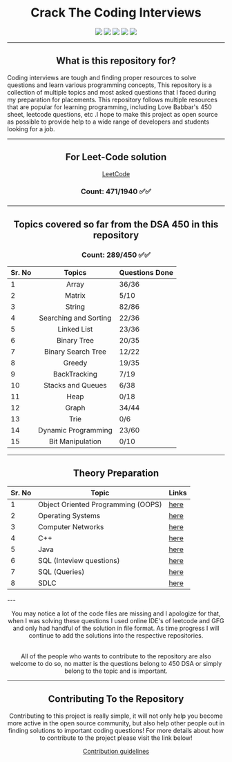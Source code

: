 <center><h1> Crack The Coding Interviews </h1> </center>

<p align="center">
<img style="float: center;" src="https://img.icons8.com/bubbles/100/000000/facebook-circled.png"/>
<img style="float: center;" src="https://img.icons8.com/bubbles/100/000000/amazon.png"/>
<img style="float: center;" src="https://img.icons8.com/bubbles/100/000000/mac-os.png"/>
<img style="float: center;" src="https://img.icons8.com/bubbles/100/000000/netflix.png"/>
<img style="float: center;" src="https://img.icons8.com/bubbles/100/000000/google-logo.png"/>

</p>

---

<center><h2> What is this repository for? </h2> </center>

<p> Coding interviews are tough and finding proper resources to solve questions and learn various programming concepts, This repository is a collection of multiple topics and most asked questions that I faced during my preparation for placements. This  repository follows  multiple resources that are popular for learning programming, including Love Babbar's 450 sheet, leetcode questions, etc .I hope to make this project as open source as possible to provide help to a wide range of developers and students looking for a job.</p>

---

<center>
<h2> For Leet-Code solution</h2>

[LeetCode](./Leet-Code-Question)

 <h3> Count: 471/1940 ✅✅</h3>

 </center>
<h3>

 </h3>
</center>

---

<center>
<h2> Topics covered so far from the DSA 450 in this repository</h2>

<h3> Count: 289/450 ✅✅</h3>
</center>

<p align="center">

| Sr. No |        Topics         | Questions Done |
| ------ | :-------------------: | -------------- |
| 1      |         Array         | 36/36          |
| 2      |        Matrix         | 5/10           |
| 3      |        String         | 82/86          |
| 4      | Searching and Sorting | 22/36          |
| 5      |      Linked List      | 23/36          |
| 6      |      Binary Tree      | 20/35          |
| 7      |  Binary Search Tree   | 12/22          |
| 8      |        Greedy         | 19/35          |
| 9      |     BackTracking      | 7/19           |
| 10     |   Stacks and Queues   | 6/38           |
| 11     |         Heap          | 0/18           |
| 12     |         Graph         | 34/44          |
| 13     |         Trie          | 0/6            |
| 14     |  Dynamic Programming  | 23/60          |
| 15     |   Bit Manipulation    | 0/10           |

---
<div style="text-align:center">
   <h2 style="text-align:center"> Theory Preparation </h2>
   
   |Sr. No | Topic | Links |
   |-------| -------| -------|
   |   1    | Object Oriented Programming (OOPS)         |   [here](https://career.guru99.com/top-50-oops-interview-questions/)      |      
   |   2    | Operating Systems       |     [here](https://www.geeksforgeeks.org/commonly-asked-operating-systems-interview-questions-set-1/)    |      
   |     3  |     Computer Networks   |      [here](https://www.geeksforgeeks.org/commonly-asked-computer-networks-interview-questions-set-1/)   |      
   |     4  |      C++  |     [here](https://www.tutorialspoint.com/cplusplus/cpp_interview_questions.htm)    |      
   |     5  |   Java     |      [here](https://www.edureka.co/blog/interview-questions/java-interview-questions/)   |      
   |     6  |     SQL (Inteview questions)   |  [here](https://www.youtube.com/watch?v=-WEpWH1NHGU)        |      
   |     7  |     SQL (Queries)   |  [here](https://www.techbeamers.com/sql-query-questions-answers-for-practice/)        |      
   |     8  |     SDLC    |  [here](https://www.tutorialspoint.com/sdlc/sdlc_quick_guide.htm)        |      
   
</div>
---
</p>
<center>
You may notice  a lot of the code files are missing and I apologize for that, when I was solving these questions I used online IDE's of leetcode and GFG and only had handful of the solution in file format. As time progress I will continue to add the solutions into the respective repositories.

<br>
<br>

All of the people who wants to contribute to the repository are also welcome to do so, no matter is the questions belong to 450 DSA or simply belong to the topic and is important.

---

<h2> Contributing To the Repository </h2>

Contributing to this project is really simple, it will not only help you become more active in the open source community, but also help other people out in finding solutions to important coding questions! For more details about how to contribute to the project please visit the link below!

<!-- Guidelines link will come here -->

[Contribution guidelines](./CONTRIBUTING.md)
